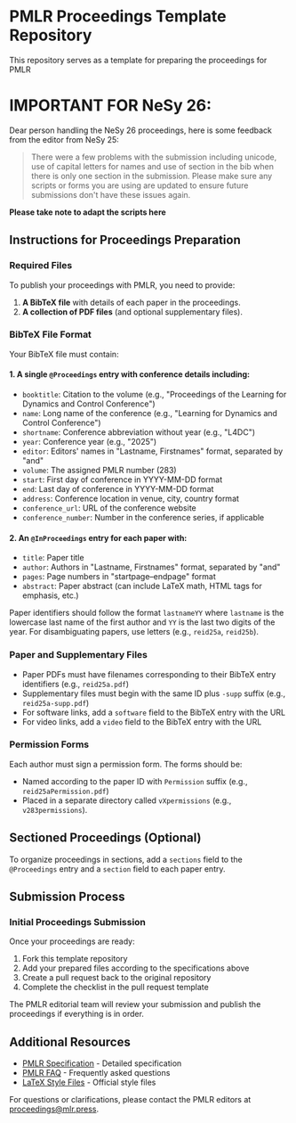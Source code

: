 # PMLR Proceedings Template Repository

This repository serves as a template for preparing the proceedings for PMLR

# IMPORTANT FOR NeSy 26:
Dear person handling the NeSy 26 proceedings, here is some feedback from the editor from NeSy 25:

> There were a few problems with the submission including unicode, use of capital letters for names and use of section in the bib when there is only one section in the submission. Please make sure any scripts or forms you are using are updated to ensure future submissions don't have these issues again.

**Please take note to adapt the scripts here**



## Instructions for Proceedings Preparation

### Required Files

To publish your proceedings with PMLR, you need to provide:

1. **A BibTeX file** with details of each paper in the proceedings.
2. **A collection of PDF files** (and optional supplementary files).

### BibTeX File Format

Your BibTeX file must contain:

#### 1. A single `@Proceedings` entry with conference details including:
- `booktitle`: Citation to the volume (e.g., "Proceedings of the Learning for Dynamics and Control Conference")
- `name`: Long name of the conference (e.g., "Learning for Dynamics and Control Conference")
- `shortname`: Conference abbreviation without year (e.g., "L4DC")
- `year`: Conference year (e.g., "2025")
- `editor`: Editors' names in "Lastname, Firstnames" format, separated by "and"
- `volume`: The assigned PMLR number (283)
- `start`: First day of conference in YYYY-MM-DD format
- `end`: Last day of conference in YYYY-MM-DD format
- `address`: Conference location in venue, city, country format
- `conference_url`: URL of the conference website
- `conference_number`: Number in the conference series, if applicable

#### 2. An `@InProceedings` entry for each paper with:
- `title`: Paper title
- `author`: Authors in "Lastname, Firstnames" format, separated by "and"
- `pages`: Page numbers in "startpage–endpage" format
- `abstract`: Paper abstract (can include LaTeX math, HTML tags for emphasis, etc.)

Paper identifiers should follow the format `lastnameYY` where `lastname` is the lowercase last name of the first author and `YY` is the last two digits of the year. For disambiguating papers, use letters (e.g., `reid25a`, `reid25b`).

### Paper and Supplementary Files

- Paper PDFs must have filenames corresponding to their BibTeX entry identifiers (e.g., `reid25a.pdf`)
- Supplementary files must begin with the same ID plus `-supp` suffix (e.g., `reid25a-supp.pdf`)
- For software links, add a `software` field to the BibTeX entry with the URL
- For video links, add a `video` field to the BibTeX entry with the URL

### Permission Forms

Each author must sign a permission form. The forms should be:
- Named according to the paper ID with `Permission` suffix (e.g., `reid25aPermission.pdf`)
- Placed in a separate directory called `vXpermissions` (e.g., `v283permissions`).

## Sectioned Proceedings (Optional)

To organize proceedings in sections, add a `sections` field to the `@Proceedings` entry and a `section` field to each paper entry.

## Submission Process

### Initial Proceedings Submission

Once your proceedings are ready:

1. Fork this template repository
2. Add your prepared files according to the specifications above
3. Create a pull request back to the original repository
4. Complete the checklist in the pull request template

The PMLR editorial team will review your submission and publish the proceedings if everything is in order.

## Additional Resources

- [PMLR Specification](https://proceedings.mlr.press/spec.html) - Detailed specification
- [PMLR FAQ](https://proceedings.mlr.press/faq.html) - Frequently asked questions
- [LaTeX Style Files](http://www.jmlr.org/papers/format/pmlr-v1.sty) - Official style files

For questions or clarifications, please contact the PMLR editors at proceedings@mlr.press.
